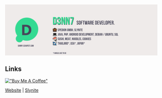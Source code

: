 <div align="center">
<img max-width="800" src="https://raw.githubusercontent.com/D3nn7/D3nn7/master/assets/github-banner.jpg"/>
</div>

## Links
[!["Buy Me A Coffee"](https://www.buymeacoffee.com/assets/img/custom_images/orange_img.png)](https://www.buymeacoffee.com/d3nn7)

[Website](https://danny.schapeit.com) | 
[Slynite](https://slynite.com)
